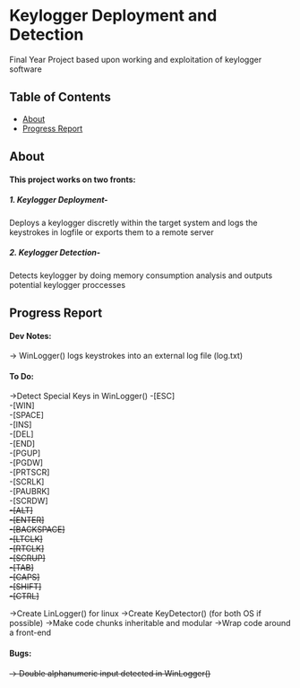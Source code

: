 # Keylogger Deployment and Detection
Final Year Project based upon working and exploitation of keylogger software

## Table of Contents

- [About](#about)
- [Progress Report](#progress)


## About <a name = "about"></a>

#### This project works on two fronts:
##### 1. Keylogger Deployment-
Deploys a keylogger discretly within the target system and logs the keystrokes in logfile or exports them to a remote server
            
##### 2. Keylogger Detection-
Detects keylogger by doing memory consumption analysis and outputs potential keylogger proccesses


## Progress Report <a name = "progress"></a>

#### Dev Notes:
-> WinLogger() logs keystrokes into an external log file (log.txt)


#### To Do:
->Detect Special Keys in WinLogger()
-[ESC]      
-[WIN]      
-[SPACE]    
-[INS]      
-[DEL]      
-[END]      
-[PGUP]     
-[PGDW]     
-[PRTSCR]   
-[SCRLK]    
-[PAUBRK]   
-[SCRDW]    
~~-[ALT]~~  
~~-[ENTER]~~            
~~-[BACKSPACE]~~        
~~-[LTCLK]~~            
~~-[RTCLK]~~            
~~-[SCRUP]~~            
~~-[TAB]~~  
~~-[CAPS]~~             
~~-[SHIFT]~~            
~~-[CTRL]~~             
                   
->Create LinLogger() for linux
->Create KeyDetector() (for both OS if possible)
->Make code chunks inheritable and modular
->Wrap code around a front-end

#### Bugs:
~~-> Double alphanumeric input detected in WinLogger()~~
